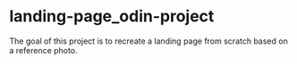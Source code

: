 # landing-page_odin-project
The goal of this project is to recreate a landing page from scratch based on a reference photo.
